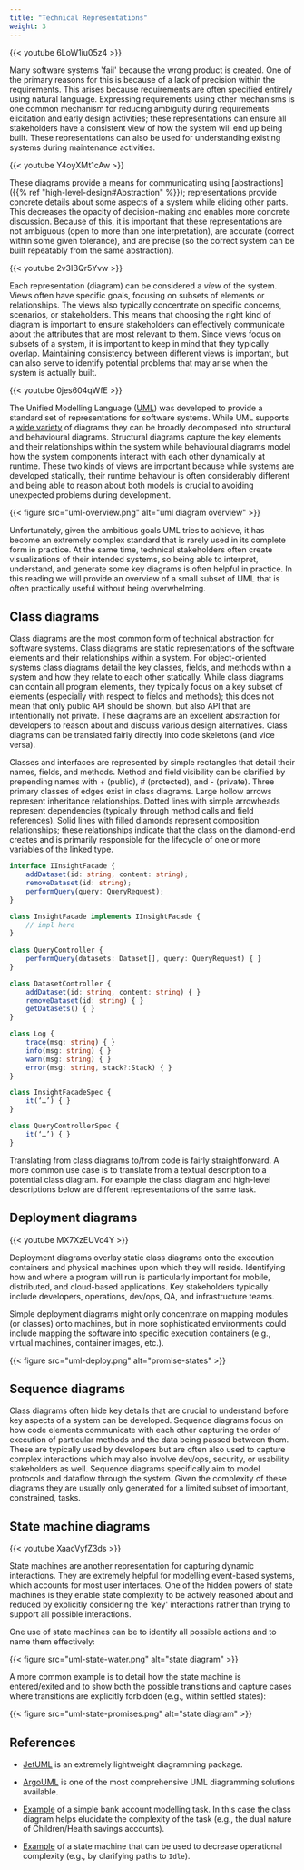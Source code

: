 ```yaml
---
title: "Technical Representations"
weight: 3
---
```


{{< youtube 6LoW1iu05z4 >}}

Many software systems 'fail' because the wrong product is created. One of the primary reasons for this is because of a lack of precision within the requirements. This arises because requirements are often specified entirely using natural language. Expressing requirements using other mechanisms is one common mechanism for reducing ambiguity during requirements elicitation and early design activities; these representations can ensure all stakeholders have a consistent view of how the system will end up being built. These representations can also be used for understanding existing systems during maintenance activities. 

{{< youtube Y4oyXMt1cAw >}}

These diagrams provide a means for communicating using [abstractions]({{% ref "high-level-design#Abstraction" %}}); representations provide concrete details about some aspects of a system while eliding other parts. This decreases the opacity of decision-making and enables more concrete discussion. Because of this, it is important that these representations are not ambiguous (open to more than one interpretation), are accurate (correct within some given tolerance), and are precise (so the correct system can be built repeatably from the same abstraction).

{{< youtube 2v3IBQr5Yvw >}}

Each representation (diagram) can be considered a _view_ of the system. Views often have specific goals, focusing on subsets of elements or relationships. The views also typically concentrate on specific concerns, scenarios, or stakeholders. This means that choosing the right kind of diagram is important to ensure stakeholders can effectively communicate about the attributes that are most relevant to them. Since views focus on subsets of a system, it is important to keep in mind that they typically overlap. Maintaining consistency between different views is important, but can also serve to identify potential problems that may arise when the system is actually built.

{{< youtube 0jes604qWfE >}}

The Unified Modelling Language ([UML](http://www.uml.org/)) was developed to provide a standard set of representations for software systems. While UML supports a [wide variety](https://en.wikipedia.org/wiki/Unified_Modeling_Language#/media/File:UML_diagrams_overview.svg) of diagrams they can be broadly decomposed into structural and behavioural diagrams. Structural diagrams capture the key elements and their relationships within the system while behavioural diagrams model how the system components interact with each other dynamically at runtime. These two kinds of views are important because while systems are developed statically, their runtime behaviour is often considerably different and being able to reason about both models is crucial to avoiding unexpected problems during development.

{{< figure src="uml-overview.png" alt="uml diagram overview" >}}

Unfortunately, given the ambitious goals UML tries to achieve, it has become an extremely complex standard that is rarely used in its complete form in practice. At the same time, technical stakeholders often create visualizations of their intended systems, so being able to interpret, understand, and generate some key diagrams is often helpful in practice. In this reading we will provide an overview of a small subset of UML that is often practically useful without being overwhelming.

## Class diagrams

Class diagrams are the most common form of technical abstraction for software systems. Class diagrams are static representations of the software elements and their relationships within a system. For object-oriented systems class diagrams detail the key classes,  fields, and methods within a system and how they relate to each other statically. While class diagrams can contain all program elements, they typically focus on a key subset of elements (especially with respect to fields and methods); this does not mean that only public API should be shown, but also API that are intentionally not private. These diagrams are an excellent abstraction for developers to reason about and discuss various design alternatives. Class diagrams can be translated fairly directly into code skeletons (and vice versa).

Classes and interfaces are represented by simple rectangles that detail their names, fields, and methods. Method and field visibility can be clarified by prepending names with + (public), # (protected), and - (private). Three primary classes of edges exist in class diagrams. Large hollow arrows represent inheritance relationships. Dotted lines with simple arrowheads represent dependencies (typically through method calls and field references). Solid lines with filled diamonds represent composition relationships; these relationships indicate that the class on the diamond-end creates and is primarily responsible for the lifecycle of one or more variables of the linked type.

<!-- 
For example, the class diagram below could be used to generate the text that follows.

<img src="./figures/uml-class.png" width="512px" alt="class diagram">

-->

```typescript
interface IInsightFacade {
	addDataset(id: string, content: string);
	removeDataset(id: string);
	performQuery(query: QueryRequest);
}

class InsightFacade implements IInsightFacade {
	// impl here
}
	
class QueryController {
	performQuery(datasets: Dataset[], query: QueryRequest) { }
}

class DatasetController {
	addDataset(id: string, content: string) { }
	removeDataset(id: string) { }
	getDatasets() { }
}

class Log {
	trace(msg: string) { }
	info(msg: string) { }
	warn(msg: string) { }
	error(msg: string, stack?:Stack) { } 
}

class InsightFacadeSpec {
	it(‘…’) { }
}

class QueryControllerSpec {
	it(‘…’) { }
}
```

Translating from class diagrams to/from code is fairly straightforward. A more common use case is to translate from a textual description to a potential class diagram. For example the class diagram and high-level descriptions below are different representations of the same task.

<!--
 Design a system for drawing UML class and sequence diagrams. Class diagrams should support inheritance, composition, aggregation, and dependency relationships. Sequence diagrams only support sync & async calls and responses. 

[//]: # (<img src="./figures/uml-class-editor.png" width="512px" alt="class diagram">)
-->

## Deployment diagrams

{{< youtube MX7XzEUVc4Y >}}

Deployment diagrams overlay static class diagrams onto the execution containers and physical machines upon which they will reside. Identifying how and where a program will run is particularly important for mobile, distributed, and cloud-based applications. Key stakeholders typically include developers, operations, dev/ops, QA, and infrastructure teams.

Simple deployment diagrams might only concentrate on mapping modules (or classes) onto machines, but in more sophisticated environments could include mapping the software into specific execution containers (e.g., virtual machines, container images, etc.).

{{< figure src="uml-deploy.png" alt="promise-states" >}}

## Sequence diagrams

Class diagrams often hide key details that are crucial to understand before key aspects of a system can be developed. Sequence diagrams focus on how code elements communicate with each other capturing the order of execution of particular methods and the data being passed between them. These are typically used by developers but are often also used to capture complex interactions which may also involve dev/ops, security, or usability stakeholders as well. Sequence diagrams specifically aim to model protocols and dataflow through the system. Given the complexity of these diagrams they are usually only generated for a limited subset of important, constrained, tasks.

<!--

For example:

> Develop a Client that needs to respond to a getTeams(..) request, passing the request to TeamController who services the request with a Promise that calls an external Server. Assume this is the first request after the client was started.

<img src="./figures/uml-sequence.png" width="512px" alt="sequence diagram">
-->

## State machine diagrams

{{< youtube XaacVyfZ3ds >}}

State machines are another representation for capturing dynamic interactions. They are extremely helpful for modelling event-based systems, which accounts for most user interfaces. One of the hidden powers of state machines is they enable state complexity to be actively reasoned about and reduced by explicitly considering the 'key' interactions rather than trying to support all possible interactions. 

One use of state machines can be to identify all possible actions and to name them effectively:

{{< figure src="uml-state-water.png" alt="state diagram" >}}

A more common example is to detail how the state machine is entered/exited and to show both the possible transitions and capture cases where transitions are explicitly forbidden (e.g., within settled states):


{{< figure src="uml-state-promises.png" alt="state diagram" >}}

## References

* [JetUML](http://cs.mcgill.ca/~martin/jetuml/) is an extremely lightweight diagramming package.

* [ArgoUML](http://argouml.tigris.org/) is one of the most comprehensive UML diagramming solutions available.

* [Example](http://www.uml-diagrams.org/examples/bank-account-domain-diagram-example.html?context=cls-examples) of a simple bank account modelling task. In this case the class diagram helps elucidate the complexity of the task (e.g., the dual nature of Children/Health savings accounts).

* [Example](http://www.uml-diagrams.org/bank-atm-uml-state-machine-diagram-example.html?context=stm-examples) of a state machine that can be used to decrease operational complexity (e.g., by clarifying paths to `Idle`).

